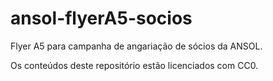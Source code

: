 # ansol-flyerA5-socios
Flyer A5 para campanha de angariação de sócios da ANSOL.

Os conteúdos deste repositório estão licenciados com CC0.
